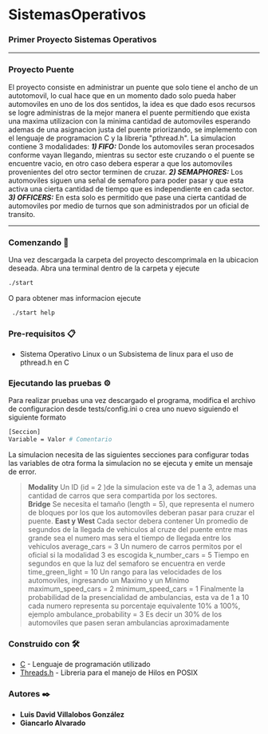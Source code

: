 # SistemasOperativos
### Primer Proyecto Sistemas Operativos
* * *
### Proyecto Puente
El proyecto consiste en administrar un puente que solo tiene el ancho de un autotomovil, lo cual hace que en un momento dado solo pueda haber automoviles en uno de los dos sentidos, la idea es que dado esos recursos se logre administras de la mejor manera el puente permitiendo que exista una maxima utilizacion con la minima cantidad de automoviles esperando ademas de una asignacion justa del puente priorizando, se implemento con el lenguaje de programacion C y la libreria "pthread.h".
La simulacion contiene 3 modalidades:
___1) FIFO:___ Donde los automoviles seran procesados conforme vayan llegando, mientras su sector este cruzando o el puente se encuentre vacio, en otro caso debera esperar a que los automoviles provenientes del otro sector terminen de cruzar.
___2) SEMAPHORES:___ Los automoviles siguen una señal de semaforo para poder pasar y que esta activa una cierta cantidad de tiempo que es independiente en cada sector.
___3) OFFICERS:___ En esta solo es permitido que pase una cierta cantidad de automoviles por medio de turnos que son administrados por un oficial de transito.
* * *
### Comenzando 🚀

Una vez descargada la carpeta del proyecto descomprimala en la ubicacion deseada.
Abra una terminal dentro de la carpeta y ejecute 
~~~bash
./start
~~~
O para obtener mas informacion ejecute
~~~bash
 ./start help
~~~
### Pre-requisitos 📋
* Sistema Operativo Linux o un Subsistema de linux para el uso de pthread.h en C
### Ejecutando las pruebas ⚙️
Para realizar pruebas una vez descargado el programa, modifica el archivo de configuracion desde tests/config.ini o crea uno nuevo siguiendo el siguiente formato
~~~bash
[Seccion]
Variable = Valor # Comentario
~~~
La simulacion necesita de las siguientes secciones para configurar todas las variables de otra forma la simulacion no se ejecuta y emite un mensaje de error.

> __Modality__
  Un ID (id = 2 )de la simulacion este va de 1 a 3, ademas una cantidad de carros que sera compartida por los sectores.  
> __Bridge__
     Se necesita el tamaño (length = 5), que representa el numero de bloques por los que los automoviles deberan pasar para cruzar el puente.
> __East y West__
    Cada sector debera contener
    Un promedio de segundos de la llegada de vehiculos al cruze del puente
    entre mas grande sea el numero mas sera el tiempo de llegada entre los vehiculos
    average_cars = 3 
    Un numero de carros permitos por el oficial si la modalidad 3 es escogida k_number_cars = 5 
    Tiempo en segundos en que la luz del semaforo se encuentra en verde 
    time_green_light = 10 
    Un rango para las velocidades de los automoviles, ingresando un Maximo y un Minimo
    maximum_speed_cars = 2
    minimum_speed_cars = 1
    Finalmente la probabilidad de la presencialidad de ambulancias, esta va de 1 a 10 cada numero representa su porcentaje equivalente 10% a 100%, ejemplo 
    ambulance_probability = 3 
    Es decir un 30% de los automoviles que pasen seran ambulancias aproximadamente
### Construido con 🛠️
* [C]() - Lenguaje de programación utilizado
* [Threads.h]() - Libreria para el manejo de Hilos en POSIX
### Autores ✒️
* **Luis David Villalobos González**
* **Giancarlo Alvarado**
